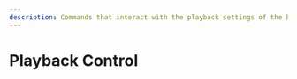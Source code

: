 ```yaml
---
description: Commands that interact with the playback settings of the bot
---
```


# Playback Control

